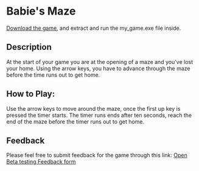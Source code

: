 # Babie's  Maze 


[Download the game](JMSS-Science_Fair-Game.zip), and extract and run the my_game.exe file inside.

## Description
At the start of your game  you are at the opening of a maze and you've lost your home. Using the arrow keys, you have to advance through the maze before the time runs out to get home.




## How to Play:
Use the arrow keys to move around the maze, once the first up key is pressed the timer starts.
The timer runs ends after ten seconds, reach the end of the maze before the timer runs out to get home.



## Feedback 
Please feel free to submit feedback for the game through this link:
[Open Beta testing Feedback form](https://docs.google.com/forms/d/e/1FAIpQLScBueUpIuhpnz0a6wqHA1oQtvXouN21zi8wQNpPm9yl5oupVg/viewform?usp=sf_link)


